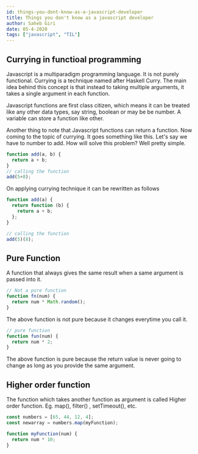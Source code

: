 ```yaml
---
id: things-you-dont-know-as-a-javascript-developer
title: Things you don't know as a javascript developer
author: Saheb Giri
date: 05-4-2020
tags: ["javascript", "TIL"]
---
```

## Currying in functioal programming 

Javascript is a multiparadigm programming language. It is not purely functional. Currying is a technique named after Haskell Curry. The main idea behind this concept is that instead to taking multiple arguments, it takes a single argument in each function.

Javascript functions are first class citizen, which means it can be treated like any other data types, say string, boolean or may be be number. A variable can store a function like other.

Another thing to note that Javascript functions can return a function. Now coming to the topic of currying. It goes something like this. Let's say we have to number to add. How will solve this problem? Well pretty simple. 

```js
function add(a, b) {
  return a + b;
}
// calling the function
add(5+8);
```

On applying currying technique it can be rewritten as follows

```js
function add(a) {
  return function (b) {
    return a + b;
  };
}

// calling the function
add(5)(8);
```

## Pure Function

A function that always gives the same result when a same argument is passed into it.


```js
// Not a pure function
function fn(num) {
  return num * Math.random();
}
```

The above function is not pure because it changes everytime you call it.


```js
// pure function
function fun(num) {
  return num * 2;
}
```


The above function is pure because the return value is never going to change as long as you provide the same argument.



## Higher order function 

The function which takes another function as argument is called Higher order function. Eg. map(), filter() , setTimeout(), etc. 

```js 
const numbers = [65, 44, 12, 4];
const newarray = numbers.map(myFunction);

function myFunction(num) {
  return num * 10;
}
```